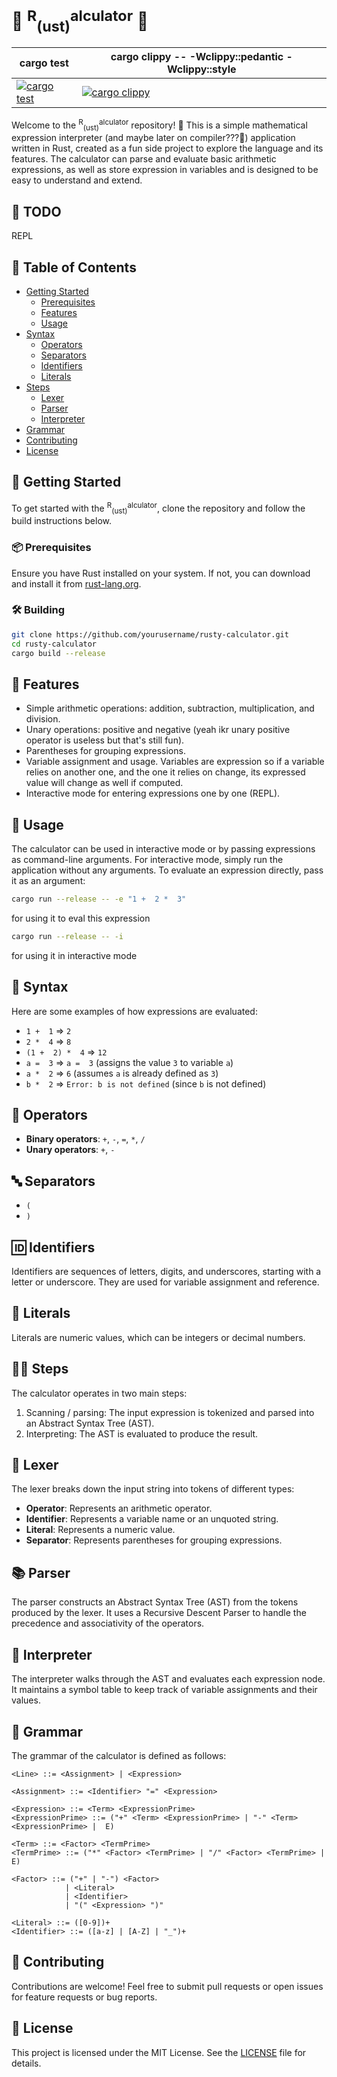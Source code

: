 # 🦀 <sup>R</sup><sub>(ust)</sub><sup>alculator</sup> 🧮


| cargo test                                                                                                                                                    | cargo clippy -- -Wclippy::pedantic -Wclippy::style                                                                                                                  |
|---------------------------------------------------------------------------------------------------------------------------------------------------------------|---------------------------------------------------------------------------------------------------------------------------------------------------------------------|
| [![cargo test](https://github.com/IkeYeek/ralculator/actions/workflows/test.yml/badge.svg)](https://github.com/IkeYeek/ralculator/actions/workflows/test.yml) | [![cargo clippy](https://github.com/IkeYeek/ralculator/actions/workflows/clippy.yml/badge.svg)](https://github.com/IkeYeek/ralculator/actions/workflows/clippy.yml) |
                                                                                                                                                      




Welcome to the <sup>R</sup><sub>(ust)</sub><sup>alculator</sup> repository! 🎉 This is a simple mathematical expression interpreter (and maybe later on compiler???👀) application written in Rust, created as a fun side project to explore the language and its features. The calculator can parse and evaluate basic arithmetic expressions, as well as store expression in variables and is designed to be easy to understand and extend.
## 🚧 TODO
REPL

## 📝 Table of Contents
- [Getting Started](#-getting-started)
  - [Prerequisites](#-Prerequisites)
  - [Features](#-features)
  - [Usage](#-usage)
- [Syntax](#-syntax)
  - [Operators](#-operators)
  - [Separators](#-separators)
  - [Identifiers](#-identifiers)
  - [Literals](#-literals)
- [Steps](#-steps)
  - [Lexer](#-lexer)
  - [Parser](#-parser)
  - [Interpreter](#-interpreter)
- [Grammar](#-grammar)
- [Contributing](#-contributing)
- [License](#-license)

## 🚀 Getting Started

To get started with the <sup>R</sup><sub>(ust)</sub><sup>alculator</sup>, clone the repository and follow the build instructions below.

### 📦 Prerequisites

Ensure you have Rust installed on your system. If not, you can download and install it from [rust-lang.org](https://www.rust-lang.org/tools/install).

### 🛠️ Building

```sh
git clone https://github.com/yourusername/rusty-calculator.git
cd rusty-calculator
cargo build --release
```

## 🌟 Features

- Simple arithmetic operations: addition, subtraction, multiplication, and division.
- Unary operations: positive and negative (yeah ikr unary positive operator is useless but that's still fun).
- Parentheses for grouping expressions.
- Variable assignment and usage. Variables are expression so if a variable relies on another one, and the one it relies on change, its expressed value will change as well if computed.
- Interactive mode for entering expressions one by one (REPL).

## 📖 Usage

The calculator can be used in interactive mode or by passing expressions as command-line arguments. For interactive mode, simply run the application without any arguments. To evaluate an expression directly, pass it as an argument:

```sh
cargo run --release -- -e "1 +  2 *  3"
```
for using it to eval this expression
```sh
cargo run --release -- -i
```
for using it in interactive mode

## 🔢 Syntax

Here are some examples of how expressions are evaluated:

- `1 +  1` => `2`
- `2 *  4` => `8`
- `(1 +  2) *  4` => `12`
- `a =  3` => `a =  3` (assigns the value `3` to variable `a`)
- `a *  2` => `6` (assumes `a` is already defined as `3`)
- `b *  2` => `Error: b is not defined` (since `b` is not defined)

## 🔄 Operators

- **Binary operators**: `+`, `-`, `=`, `*`, `/`
- **Unary operators**: `+`, `-`

## 🔤 Separators

- `(`
- `)`

## 🆔 Identifiers

Identifiers are sequences of letters, digits, and underscores, starting with a letter or underscore. They are used for variable assignment and reference.

## 🔢 Literals

Literals are numeric values, which can be integers or decimal numbers.

## 🚶‍♂️ Steps

The calculator operates in two main steps:

1. Scanning / parsing: The input expression is tokenized and parsed into an Abstract Syntax Tree (AST).
2. Interpreting: The AST is evaluated to produce the result.

## 📏 Lexer

The lexer breaks down the input string into tokens of different types:

- **Operator**: Represents an arithmetic operator.
- **Identifier**: Represents a variable name or an unquoted string.
- **Literal**: Represents a numeric value.
- **Separator**: Represents parentheses for grouping expressions.

## 📚 Parser

The parser constructs an Abstract Syntax Tree (AST) from the tokens produced by the lexer. It uses a Recursive Descent Parser to handle the precedence and associativity of the operators.

## 🧠 Interpreter

The interpreter walks through the AST and evaluates each expression node. It maintains a symbol table to keep track of variable assignments and their values.

## 📜 Grammar

The grammar of the calculator is defined as follows:

```
<Line> ::= <Assignment> | <Expression>

<Assignment> ::= <Identifier> "=" <Expression>  

<Expression> ::= <Term> <ExpressionPrime>
<ExpressionPrime> ::= ("+" <Term> <ExpressionPrime> | "-" <Term> <ExpressionPrime> |  E)

<Term> ::= <Factor> <TermPrime>
<TermPrime> ::= ("*" <Factor> <TermPrime> | "/" <Factor> <TermPrime> |  E)

<Factor> ::= ("+" | "-") <Factor>  
            | <Literal>  
            | <Identifier>  
            | "(" <Expression> ")"  

<Literal> ::= ([0-9])+
<Identifier> ::= ([a-z] | [A-Z] | "_")+
```

## 🤝 Contributing

Contributions are welcome! Feel free to submit pull requests or open issues for feature requests or bug reports.

## 📄 License

This project is licensed under the MIT License. See the [LICENSE](LICENSE.md) file for details.